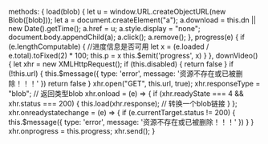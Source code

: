 methods: { load(blob) { let u = window.URL.createObjectURL(new Blob([blob]));
let a = document.createElement("a");
a.download = this.dn || new Date().getTime();
a.href = u;
a.style.display = "none";
document.body.appendChild(a);
a.click();
a.remove();
}, progress(e) { if (e.lengthComputable) { //进度信息是否可用 let x = (e.loaded / e.total).toFixed(2) * 100;
this.p = x this.$emit('progress', x) } }, downVideo() { let xhr = new XMLHttpRequest();
if (this.disabled) { return false } if (!this.url) { this.$message({ type: 'error', message: '资源不存在或已被删除！！！' }) return false } xhr.open("GET", this.url, true);
xhr.responseType = "blob";
// 返回类型blob xhr.onload = (e) => { if (xhr.readyState === 4 && xhr.status === 200) { this.load(xhr.response);
// 转换一个blob链接 } };
xhr.onreadystatechange = (e) => { if (e.currentTarget.status != 200) { this.$message({ type: 'error', message: '资源不存在或已被删除！！！' }) } } xhr.onprogress = this.progress;
xhr.send();
}
